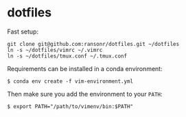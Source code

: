 # dotfiles

Fast setup:
```
git clone git@github.com:ransonr/dotfiles.git ~/dotfiles
ln -s ~/dotfiles/vimrc ~/.vimrc
ln -s ~/dotfiles/tmux.conf ~/.tmux.conf
```

Requirements can be installed in a conda environment:
```
$ conda env create -f vim-environment.yml
```

Then make sure you add the environment to your `PATH`:
```
$ export PATH="/path/to/vimenv/bin:$PATH"
```
